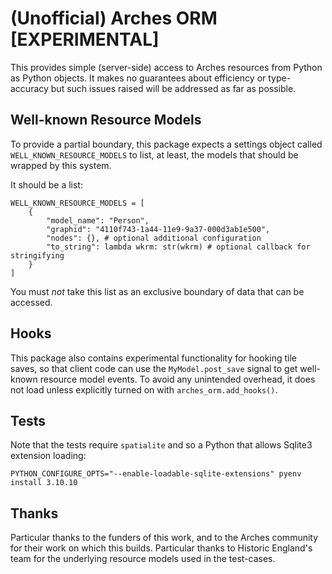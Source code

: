 # (Unofficial) Arches ORM [EXPERIMENTAL]

This provides simple (server-side) access to Arches resources from Python
as Python objects. It makes no guarantees about efficiency or type-accuracy
but such issues raised will be addressed as far as possible.

## Well-known Resource Models

To provide a partial boundary, this package expects a settings object called
`WELL_KNOWN_RESOURCE_MODELS` to list, at least, the models that should be
wrapped by this system.

It should be a list:

    WELL_KNOWN_RESOURCE_MODELS = [
        {
            "model_name": "Person",
            "graphid": "4110f743-1a44-11e9-9a37-000d3ab1e500",
            "nodes": {}, # optional additional configuration
            "to_string": lambda wkrm: str(wkrm) # optional callback for stringifying
        }
    ]

You must _not_ take this list as an exclusive boundary of data that can be accessed.

## Hooks

This package also contains experimental functionality for hooking tile saves,
so that client code can use the `MyModel.post_save` signal to get well-known
resource model events. To avoid any unintended overhead, it does not load
unless explicitly turned on with `arches_orm.add_hooks()`.

## Tests

Note that the tests require `spatialite` and so a Python that allows Sqlite3
extension loading:

    PYTHON_CONFIGURE_OPTS="--enable-loadable-sqlite-extensions" pyenv install 3.10.10

## Thanks

Particular thanks to the funders of this work, and to the Arches community for
their work on which this builds. Particular thanks to Historic England's team
for the underlying resource models used in the test-cases.
